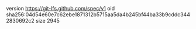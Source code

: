 version https://git-lfs.github.com/spec/v1
oid sha256:04d54e60e7c62ebe1871312b5715aa5da4b245bf44ba33b9cddc3442830692c2
size 2945

